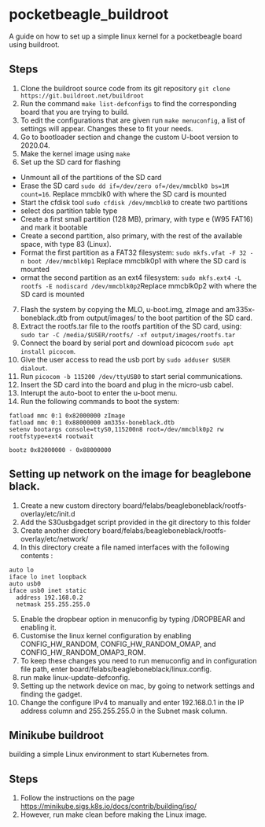 # pocketbeagle_buildroot
A guide on how to set up a simple linux kernel for a pocketbeagle board using buildroot.

## Steps
1. Clone the buildroot source code from its git repository ``` git clone https://git.buildroot.net/buildroot ``` 
2. Run the command ```make list-defconfigs``` to find the corresponding board that you are trying to build.
3. To edit the configurations that are given run ```make menuconfig```, a list of settings will appear. Changes these to fit your needs.
4. Go to bootloader section and change the custom U-boot version to 2020.04.
5. Make the kernel image using ```make```
6. Set up the SD card for flashing
  - Unmount all of the partitions of the SD card
  - Erase the SD card ```sudo dd if=/dev/zero of=/dev/mmcblk0 bs=1M count=16```. Replace mmcblk0 with where the SD card is mounted
  - Start the cfdisk tool ```sudo cfdisk /dev/mmcblk0``` to create two partitions
  - select dos partition table type
  - Create a first small partition (128 MB), primary, with type e (W95 FAT16) and mark it bootable
  - Create a second partition, also primary, with the rest of the available space, with type 83 (Linux).
  - Format the first partition as a FAT32 filesystem: ```sudo mkfs.vfat -F 32 -n boot /dev/mmcblk0p1``` Replace mmcblk0p1 with where the SD card is mounted
  - ormat the second partition as an ext4 filesystem: ```sudo mkfs.ext4 -L rootfs -E nodiscard /dev/mmcblk0p2```Replace mmcblk0p2 with where the SD card is mounted
7. Flash the system by copying the MLO, u-boot.img, zImage and am335x-boneblack.dtb from output/images/ to the boot partition of the SD card.
8. Extract the rootfs.tar file to the rootfs partition of the SD card, using: ```sudo tar -C /media/$USER/rootfs/ -xf output/images/rootfs.tar```
9. Connect the board by serial port and download picocom ```sudo apt install picocom```.
10. Give the user access to read the usb port by ```sudo adduser $USER dialout```.
11. Run ```picocom -b 115200 /dev/ttyUSB0``` to start serial communications.
12. Insert the SD card into the board and plug in the micro-usb cabel.
13. Interupt the auto-boot to enter the u-boot menu.
14. Run the following commands to boot the system:
```
fatload mmc 0:1 0x82000000 zImage 
fatload mmc 0:1 0x88000000 am335x-boneblack.dtb 
setenv bootargs console=ttyS0,115200n8 root=/dev/mmcblk0p2 rw rootfstype=ext4 rootwait

bootz 0x82000000 - 0x88000000
```

## Setting up network on the image for beaglebone black.
1) Create a new custom directory board/felabs/beagleboneblack/rootfs-overlay/etc/init.d
2) Add the S30usbgadget script provided in the git directory to this folder
3) Create another directory board/felabs/beagleboneblack/rootfs-overlay/etc/network/
4) In this directory create a file named interfaces with the following contents :
```
auto lo
iface lo inet loopback
auto usb0
iface usb0 inet static
  address 192.168.0.2
  netmask 255.255.255.0
```
5) Enable the dropbear option in menuconfig by typing /DROPBEAR and enabling it.
6) Customise the linux kernel configuration by enabling CONFIG_HW_RANDOM, CONFIG_HW_RANDOM_OMAP, and CONFIG_HW_RANDOM_OMAP3_ROM.
7) To keep these changes you need to run menuconfig and in configuration file path, enter board/felabs/beagleboneblack/linux.config.
8) run make linux-update-defconfig.
9) Setting up the network device on mac, by going to network settings and finding the gadget.
10) Change the configure IPv4 to manually and enter 192.168.0.1 in the IP address column and 255.255.255.0 in the Subnet mask column.

## Minikube buildroot
building a simple Linux environment to start Kubernetes from.

## Steps
1) Follow the instructions on the page https://minikube.sigs.k8s.io/docs/contrib/building/iso/
2) However, run make clean before making the Linux image.
